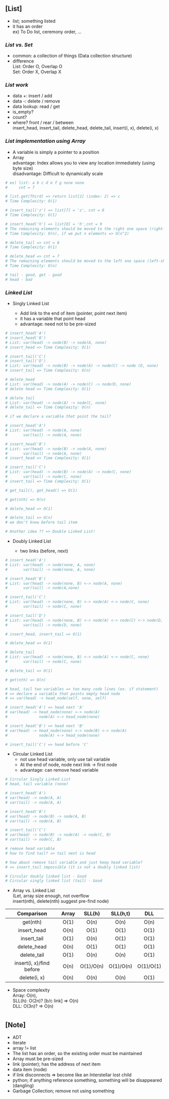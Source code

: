 ## [List]

- list; something listed
- it has an order <br/>
  ex) To Do list, ceremony order, ...

### _List vs. Set_

- common: a collection of things (Data collection structure)
- difference <br/>
  List: Order O, Overlap O <br/>
  Set: Order X, Overlap X

### _List work_

- data +: insert / add
- data -: delete / remove
- data lookup: read / get
- is_empty?
- count?
- where? front / rear / between <br/>
  insert_head, insert_tail, delete_head, delete_tail, insert(i, x), delete(i, x)

### _List implementation using Array_

- A variable is simply a pointer to a position
- Array <br/>
  advantage: Index allows you to view any location immediately (using byte size) <br/>
  disadvantage: Difficult to dynamically scale

```python
# ex) list: a b c d e f g none none
#     cnt = 7

# list.get(Third) => return list[2] (index: 2) => c
# Time Complexity: O(1)

# insert_tail('z') => list[7] = 'z', cnt = 8
# Time Complexity: O(1)

# insert_head('h') => list[0] = 'h',cnt = 9
# The remaining elements should be moved to the right one space (right-shifted by one)
# Time Complexity: O(n), if we put n elements => O(n^2)

# delete_tail => cnt = 8
# Time Complexity: O(1)

# delete_head => cnt = 7
# The remaining elements should be moved to the left one space (left-shifted by one)
# Time Complexity: O(n)

# tail - good, get - good
# head - bad
```

### _Linked List_

- Singly Linked List

  - Add link to the end of item (pointer, point next item)
  - it has a variable that point head
  - advantage: need not to be pre-sized

```python
# insert_head('A')
# insert_head('B')
# List: var(head) -> node(B) -> node(A, none)
# insert_head => Time Complexity: O(1)

# insert_tail('C')
# insert_tail('D')
# List: var(head) -> node(B) -> node(A) -> node(C) -> node (D, none)
# insert_tail => Time Complexity: O(n)

# delete_head
# List: var(head) -> node(A) -> node(C) -> node(D, none)
# delete head => Time Complexity: O(1)

# delete_tail
# List: var(head) -> node(A) -> node(C, none)
# delete_tail => Time Complexity: O(n)

# if we declare a variable that point the tail?

# insert_head('A')
# List: var(head) -> node(A, none)
#       var(tail) -> node(A, none)

# insert_head('B')
# List: var(head) -> node(B) -> node(A, none)
#       var(tail) -> node(A, none)
# insert_head => Time Complexity: O(1)

# insert_tail('C')
# List: var(head) -> node(B) -> node(A) -> node(C, none)
#       var(tail) -> node(C, none)
# insert_tail => Time Complexity: O(1)

# get_tail(), get_head() => O(1)

# get(nth) => O(n)

# delete_head => O(1)

# delete_tail => O(n)
# we don't know before tail item

# Another idea ?? => Double Linked List!
```

- Doubly Linked List

  - two links (before, next)

```python
# insert_head('A')
# List: var(head) -> node(none, A, none)
#       var(tail) -> node(none, A, none)

# insert_head('B')
# List: var(head) -> node(none, B) <-> node(A, none)
#       var(tail) -> node(A,none)

# insert_tail('C')
# List: var(head) -> node(none, B) <-> node(A) <-> node(C, none)
#       var(tail) -> node(C, none)

# insert_tail('D')
# List: var(head) -> node(none, B) <-> node(A) <-> node(C) <-> node(D, none)
#       var(tail) -> node(D, none)

# insert_head, insert_tail => O(1)

# delete_head => O(1)

# delete_tail
# List: var(head) -> node(none, B) <-> node(A) <-> node(C, none)
#       var(tail) -> node(C, none)

# delete_tail => O(1)

# get(nth) => O(n)

# head, tail two variables => too many code lines (ex. if statement)
# => declare a variable that points empty head node
# => var(head) -> head_node(self, none, self)

# insert_head('A') => head next 'A'
# var(head) -> head_node(none) <-> node(A)
#              node(A) <-> head_node(none)

# insert_head('B') => head next 'B'
# var(head) -> head_node(none) <-> node(B) <-> node(A)
#              node(A) <-> head_node(none)

# insert_tail('C') => head before 'C'
```

- Circular Linked List
  - not use head variable, only use tail variable
  - At the end of node, node next link -> first node
  - advantage: can remove head variable

```python
# Circular Singly Linked List
# head, tail variable (none)

# insert_head('A')
# var(head) -> node(A, A)
# var(tail) -> node(A, A)

# insert_head('B')
# var(head) -> node(B) -> node(A, B)
# var(tail) -> node(A, B)

# insert_tail('C')
# var(head) -> node(B) -> node(A) -> node(C, B)
# var(tail) -> node(C, B)

# remove head variable
# how to find tail? => tail next is head

# how about remove tail variable and just keep head variable?
# => insert_tail impossible (it is not a doubly linked list)

# Circular doubly linked list - Good
# Circular singly linked list (tail) - Good
```

- Array vs. Linked List <br/>
  (Let, array size enough, not overflow <br/>
  insert(nth), delete(nth) suggest pre-find node)

|        Comparison        | Array |  SLL(h)   | SLL(h,t)  |    DLL    |
| :----------------------: | :---: | :-------: | :-------: | :-------: |
|         get(nth)         | O(1)  |   O(n)    |   O(n)    |   O(n)    |
|       insert_head        | O(n)  |   O(1)    |   O(1)    |   O(1)    |
|       insert_tail        | O(1)  |   O(n)    |   O(1)    |   O(1)    |
|       delete_head        | O(n)  |   O(1)    |   O(1)    |   O(1)    |
|       delete_tail        | O(1)  |   O(n)    |   O(n)    |   O(1)    |
| insert(i, x)/find before | O(n)  | O(1)/O(n) | O(1)/O(n) | O(1)/O(1) |
|       delete(i, x)       | O(n)  |   O(n)    |   O(n)    |   O(1)    |

- Space complexity <br/>
  Array: O(n), <br/>
  SLL(h): O(2n)? [b/c link] => O(n) <br/>
  DLL: O(3n)? => O(n)

#

## [Note]

- ADT
- iterate
- array != list
- The list has an order, so the existing order must be maintained
- Array must be pre-sized
- link (pointer); has the address of next item
- data item (node)
- if link disconnects => become like an Interstellar lost child
- python; if anything reference something, something will be disappeared (dangling)
- Garbage Collection; remove not using something
